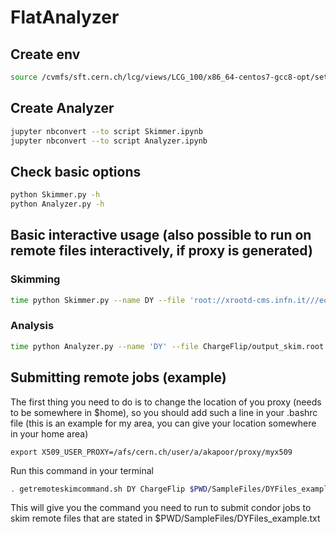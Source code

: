# FlatAnalyzer

## Create env

```bash
source /cvmfs/sft.cern.ch/lcg/views/LCG_100/x86_64-centos7-gcc8-opt/setup.sh
```

## Create Analyzer

```bash
jupyter nbconvert --to script Skimmer.ipynb
jupyter nbconvert --to script Analyzer.ipynb

```

## Check basic options

```bash
python Skimmer.py -h
python Analyzer.py -h
````


## Basic interactive usage (also possible to run on remote files interactively, if proxy is generated)

### Skimming
```bash
time python Skimmer.py --name DY --file 'root://xrootd-cms.infn.it///eos/cms/store/group/phys_egamma/akapoor/ChargeMisID/newsamples2/06544C90-EFDF-E811-80E6-842B2B6F5D5C.root' --saveroot --outfolder Output --debugprint --analysis TTH --outsuffix DY --multithreaded --xsec 1 --istype mc

```

### Analysis
```bash
time python Analyzer.py --name 'DY' --file ChargeFlip/output_skim.root --outfolder ChargeFlip_plots

```

## Submitting remote jobs (example)

The first thing you need to do is to change the location of you proxy (needs to be somewhere in $home), so you should add such a line in your .bashrc file (this is an example for my area, you can give your location somewhere in your home area)

```
export X509_USER_PROXY=/afs/cern.ch/user/a/akapoor/proxy/myx509

```

Run this command in your terminal
```bash
. getremoteskimcommand.sh DY ChargeFlip $PWD/SampleFiles/DYFiles_example.txt TTH
```

This will give you the command you need to run to submit condor jobs to skim remote files that are stated in $PWD/SampleFiles/DYFiles_example.txt
